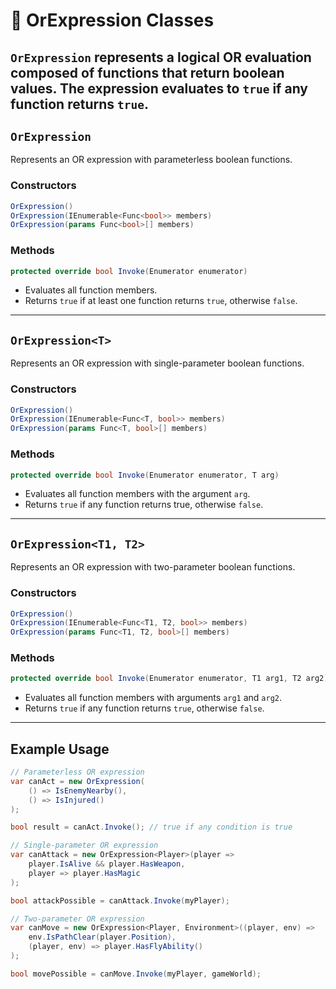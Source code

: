 # 🧩 OrExpression Classes
`OrExpression` represents a logical OR evaluation composed of functions that return boolean values. The expression evaluates to `true` if **any** function returns `true`.
---
## `OrExpression`
Represents an OR expression with parameterless boolean functions.
### Constructors
```csharp
OrExpression()
OrExpression(IEnumerable<Func<bool>> members)
OrExpression(params Func<bool>[] members)
```
### Methods
```csharp
protected override bool Invoke(Enumerator enumerator)
```
- Evaluates all function members.
- Returns `true` if at least one function returns `true`, otherwise `false`.
---
## `OrExpression<T>`
Represents an OR expression with single-parameter boolean functions.
### Constructors
```csharp
OrExpression()
OrExpression(IEnumerable<Func<T, bool>> members)
OrExpression(params Func<T, bool>[] members)
```
### Methods
```csharp
protected override bool Invoke(Enumerator enumerator, T arg)
```
- Evaluates all function members with the argument `arg`.
- Returns `true` if any function returns true, otherwise `false`.
---
## `OrExpression<T1, T2>`
Represents an OR expression with two-parameter boolean functions.
### Constructors
```csharp
OrExpression()
OrExpression(IEnumerable<Func<T1, T2, bool>> members)
OrExpression(params Func<T1, T2, bool>[] members)
```
### Methods
```csharp
protected override bool Invoke(Enumerator enumerator, T1 arg1, T2 arg2)
```
- Evaluates all function members with arguments `arg1` and `arg2`.
- Returns `true` if any function returns `true`, otherwise `false`.
---
## Example Usage
```csharp
// Parameterless OR expression
var canAct = new OrExpression(
    () => IsEnemyNearby(),
    () => IsInjured()
);

bool result = canAct.Invoke(); // true if any condition is true
```
```csharp
// Single-parameter OR expression
var canAttack = new OrExpression<Player>(player =>
    player.IsAlive && player.HasWeapon,
    player => player.HasMagic
);

bool attackPossible = canAttack.Invoke(myPlayer);
```
```csharp
// Two-parameter OR expression
var canMove = new OrExpression<Player, Environment>((player, env) =>
    env.IsPathClear(player.Position),
    (player, env) => player.HasFlyAbility()
);

bool movePossible = canMove.Invoke(myPlayer, gameWorld);
```